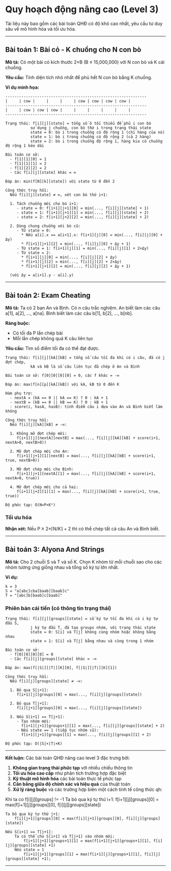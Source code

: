 # Quy hoạch động nâng cao (Level 3)

Tài liệu này bao gồm các bài toán QHĐ có độ khó cao nhất, yêu cầu tư duy sâu về mô hình hóa và tối ưu hóa.

---

## Bài toán 1: Bài cỏ - K chuồng cho N con bò

**Mô tả:** Có một bãi cỏ kích thước 2×B (B ≤ 15,000,000) với N con bò và K cái chuồng.

**Yêu cầu:** Tính diện tích nhỏ nhất để phủ hết N con bò bằng K chuồng.

**Ví dụ minh họa:**
```plaintext
--------------------------------------------------------------
|     | cow |     |     |     | cow | cow | cow | cow |
--------------------------------------------------------------  
|     | cow | cow | cow |     |     |     |     |     |
--------------------------------------------------------------
```

```plaintext
Trạng thái: f[i][j][state] = tổng số ô tối thiểu để phủ i con bò 
           sử dụng j chuồng, con bò thứ i trong trạng thái state
           state = 0: bò i trong chuồng có độ rộng 1 (chỉ hàng của nó)
           state = 1: bò i trong chuồng có độ rộng 2 (cả 2 hàng)  
           state = 2: bò i trong chuồng độ rộng 1, hàng kia có chuồng độ rộng 1 kéo dài

Bài toán cơ sở:
  - f[1][1][0] = 1
  - f[1][1][1] = 2
  - f[1][2][2] = 2
  - Các f[i][j][state] khác = ∞

Đáp án: min(f[N][k][state]) với state từ 0 đến 2

Công thức truy hồi:
  Nếu f[i][j][state] ≠ ∞, xét con bò thứ i+1:
  
  1. Tách chuồng mới cho bò i+1:
     - state = 0: f[i+1][j+1][0] = min(..., f[i][j][state] + 1)
     - state = 1: f[i+1][j+1][1] = min(..., f[i][j][state] + 2)
     - state = 2: f[i+1][j+2][2] = min(..., f[i][j][state] + 2)
     
  2. Dùng chung chuồng với bò cũ:
     - Từ state = 0:
       * Nếu a[i].x == a[i+1].x: f[i+1][j][0] = min(..., f[i][j][0] + Δy)
       * f[i+1][j+1][2] = min(..., f[i][j][0] + Δy + 1)
     - Từ state = 1: f[i+1][j][1] = min(..., f[i][j][1] + 2×Δy)
     - Từ state = 2: 
       * f[i+1][j][0] = min(..., f[i][j][2] + Δy)
       * f[i+1][j][2] = min(..., f[i][j][2] + 2×Δy)
       * f[i+1][j+1][2] = min(..., f[i][j][2] + Δy + 1)
  
  (với Δy = a[i+1].y - a[i].y)
```

---

## Bài toán 2: Exam Cheating

**Mô tả:** Ta có 2 bạn An và Bình. Có n câu trắc nghiệm. An biết làm các câu a[1], a[2], ..., a[na]. Bình biết làm các câu b[1], b[2], ..., b[nb].

**Ràng buộc:** 
- Có tối đa P lần chép bài
- Mỗi lần chép không quá K câu liên tục

**Yêu cầu:** Tìm số điểm tối đa có thể đạt được.

```plaintext
Trạng thái: f[i][j][kA][kB] = tổng số câu tối đa khi có i câu, đã có j đợt chép,
           kA và kB là số câu liên tục đã chép ở An và Bình

Bài toán cơ sở: f[0][0][0][0] = 0, các f khác = -∞

Đáp án: max(f[n][p][kA][kB]) với kA, kB từ 0 đến K

Hàm phụ trợ:
  - nextA = (kA == 0 || kA == K) ? 0 : kA + 1
  - nextB = (kB == 0 || kB == K) ? 0 : kB + 1  
  - score(i, hasA, hasB): tính điểm câu i dựa vào An và Bình biết làm không

Công thức truy hồi:
  Nếu f[i][j][kA][kB] ≠ -∞:
  
  1. Không mở đợt chép mới:
     f[i+1][j][nextA][nextB] = max(..., f[i][j][kA][kB] + score(i+1, nextA>0, nextB>0))
     
  2. Mở đợt chép mới cho An:
     f[i+1][j+1][1][nextB] = max(..., f[i][j][kA][kB] + score(i+1, true, nextB>0))
     
  3. Mở đợt chép mới cho Bình:
     f[i+1][j+1][nextA][1] = max(..., f[i][j][kA][kB] + score(i+1, nextA>0, true))
     
  4. Mở đợt chép mới cho cả hai:
     f[i+1][j+2][1][1] = max(..., f[i][j][kA][kB] + score(i+1, true, true))

Độ phức tạp: O(N×P×K²)
```

### Tối ưu hóa

**Nhận xét:** Nếu P ≥ 2×⌈N/K⌉ + 2 thì có thể chép tất cả câu An và Bình biết.

---

## Bài toán 3: Alyona And Strings

**Mô tả:** Cho 2 chuỗi S và T và số K. Chọn K nhóm từ mỗi chuỗi sao cho các nhóm tương ứng giống nhau và tổng số ký tự lớn nhất.

**Ví dụ:**
```plaintext
k = 3
S = "a[abc]cba[baab][baab]c"
T = "[abc]b[baab]c[baab]"
```

### Phiên bản cải tiến (có thông tin trạng thái)

```plaintext
Trạng thái: f[i][j][groups][state] = số ký tự tối đa khi có i ký tự đầu S,
           j ký tự đầu T, đã tạo groups nhóm, với trạng thái state
           state = 0: S[i] và T[j] không cùng nhóm hoặc không bằng nhau
           state = 1: S[i] và T[j] bằng nhau và cùng trong 1 nhóm

Bài toán cơ sở:
  - f[0][0][0][0] = 0
  - Các f[i][j][groups][state] khác = -∞

Đáp án: max(f[|S|][|T|][K][0], f[|S|][|T|][K][1])

Công thức truy hồi:
  Nếu f[i][j][groups][state] ≠ -∞:
  
  1. Bỏ qua S[i+1]:
     f[i+1][j][groups][0] = max(..., f[i][j][groups][state])
     
  2. Bỏ qua T[j+1]:
     f[i][j+1][groups][0] = max(..., f[i][j][groups][state])
     
  3. Nếu S[i+1] == T[j+1]:
     - Tạo nhóm mới:
       f[i+1][j+1][groups+1][1] = max(..., f[i][j][groups][state] + 2)
     - Nếu state == 1 (tiếp tục nhóm cũ):
       f[i+1][j+1][groups][1] = max(..., f[i][j][groups][1] + 2)

Độ phức tạp: O(|S|×|T|×K)
```

---

**Kết luận:** Các bài toán QHĐ nâng cao level 3 đặc trưng bởi:

1. **Không gian trạng thái phức tạp** với nhiều chiều thông tin
2. **Tối ưu hóa cao cấp** như phân tích trường hợp đặc biệt
3. **Kỹ thuật mô hình hóa** các bài toán thực tế phức tạp
4. **Cân bằng giữa độ chính xác và hiệu quả** của thuật toán
5. **Xử lý ràng buộc** và các trường hợp biên một cách tinh tế
công thức qh:

Khi ta co f[i][j][groups] != -1
    Ta bỏ qua ký tự thứ i+1: 
        f[i+1][j][groups][0] = max(f[i+1][j][groups][0], f[i][j][groups][state])

    Ta bỏ qua ký tự thứ j+1: 
        f[i][j+1][groups][0] = max(f[i][j+1][groups][0], f[i][j][groups][state])

    Nếu S[i+1] == T[j+1]:
        Ta có thể cho S[i+1] và T[j+1] vào nhóm mới:
            f[i+1][j+1][groups+1][1] = max(f[i+1][j+1][groups+1][1], f[i][j][groups][state] +1)
        Nếu state = 1
            f[i+1][j+1][groups][1] = max(f[i+1][j][groups+1][1], f[i][j][groups][state] +1);

-------------------------------------------------------
